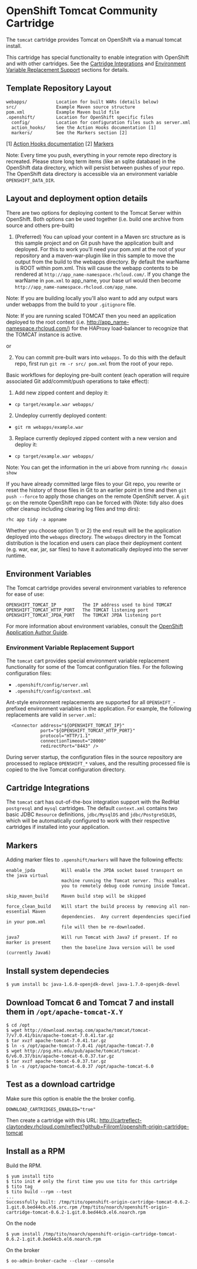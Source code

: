 # OpenShift Tomcat Community Cartridge

The `tomcat` cartridge provides Tomcat on OpenShift via a manual tomcat install.

This cartridge has special functionality to enable integration with OpenShift and with other
cartridges. See the [Cartridge Integrations](#cartridge-integrations) and
[Environment Variable Replacement Support](#environment-variable-replacement-support) sections
for details.

## Template Repository Layout

    webapps/           Location for built WARs (details below)
    src/               Example Maven source structure
    pom.xml            Example Maven build file
    .openshift/        Location for OpenShift specific files
      config/          Location for configuration files such as server.xml
      action_hooks/    See the Action Hooks documentation [1]
      markers/         See the Markers section [2]

\[1\] [Action Hooks documentation](https://github.com/openshift/origin-server/blob/master/node/README.writing_applications.md#action-hooks)
\[2\] [Markers](#markers)

Note: Every time you push, everything in your remote repo directory is recreated.
      Please store long term items (like an sqlite database) in the OpenShift
      data directory, which will persist between pushes of your repo.
      The OpenShift data directory is accessible via an environment variable `OPENSHIFT_DATA_DIR`.

## Layout and deployment option details
There are two options for deploying content to the Tomcat Server within OpenShift. Both options
can be used together (i.e. build one archive from source and others pre-built)

1) (Preferred) You can upload your content in a Maven src structure as is this sample project and on 
Git push have the application built and deployed.  For this to work you'll need your pom.xml at the 
root of your repository and a maven-war-plugin like in this sample to move the output from the build
to the webapps directory.  By default the warName is ROOT within pom.xml.  This will cause the 
webapp contents to be rendered at `http://app_name-namespace.rhcloud.com/`.  If you change the warName in 
`pom.xml` to app_name, your base url would then become `http://app_name-namespace.rhcloud.com/app_name`.

Note: If you are building locally you'll also want to add any output wars under webapps 
from the build to your `.gitignore` file.

Note: If you are running scaled TOMCAT then you need an application deployed to the root context (i.e. 
http://app_name-namespace.rhcloud.com/) for the HAProxy load-balancer to recognize that the TOMCAT instance 
is active.

or

2) You can commit pre-built wars into `webapps`.  To do this
with the default repo, first run `git rm -r src/ pom.xml` from the root of your repo.

Basic workflows for deploying pre-built content (each operation will require associated
Git add/commit/push operations to take effect):

1. Add new zipped content and deploy it:
  * `cp target/example.war webapps/`
2. Undeploy currently deployed content:
  * `git rm webapps/example.war`
3. Replace currently deployed zipped content with a new version and deploy it:
  * `cp target/example.war webapps/`

Note: You can get the information in the uri above from running `rhc domain show`

If you have already committed large files to your Git repo, you rewrite or reset the history of those files in Git
to an earlier point in time and then `git push --force` to apply those changes on the remote OpenShift server.  A 
`git gc` on the remote OpenShift repo can be forced with (Note: tidy also does other cleanup including clearing log
files and tmp dirs):

`rhc app tidy -a appname`

Whether you choose option 1) or 2) the end result will be the application 
deployed into the `webapps` directory. The `webapps` directory in the 
Tomcat distribution is the location end users can place 
their deployment content (e.g. war, ear, jar, sar files) to have it 
automatically deployed into the server runtime.

## Environment Variables

The Tomcat cartridge provides several environment variables to reference for ease
of use:

    OPENSHIFT_TOMCAT_IP          The IP address used to bind TOMCAT
    OPENSHIFT_TOMCAT_HTTP_PORT   The TOMCAT listening port
    OPENSHIFT_TOMCAT_JPDA_PORT   The TOMCAT JPDA listening port

For more information about environment variables, consult the
[OpenShift Application Author Guide](https://github.com/openshift/origin-server/blob/master/node/README.writing_applications.md).

### Environment Variable Replacement Support

The `tomcat` cart provides special environment variable replacement functionality for some of the Tomcat configuration files.
For the following configuration files:

  * `.openshift/config/server.xml`
  * `.openshift/config/context.xml`

Ant-style environment replacements are supported for all `OPENSHIFT_`-prefixed environment variables in the application. For
example, the following replacements are valid in `server.xml`:

      <Connector address="${OPENSHIFT_TOMCAT_IP}"
                 port="${OPENSHIFT_TOMCAT_HTTP_PORT}"
                 protocol="HTTP/1.1"
                 connectionTimeout="20000"
                 redirectPort="8443" />

During server startup, the configuration files in the source repository are processed to replace `OPENSHIFT_*` values, and the
resulting processed file is copied to the live Tomcat configuration directory.


## Cartridge Integrations

The `tomcat` cart has out-of-the-box integration support with the RedHat `postgresql` and `mysql` cartridges. The default
`context.xml` contains two basic JDBC `Resource` definitions, `jdbc/MysqlDS` and `jdbc/PostgreSQLDS`, which will be automatically
configured to work with their respective cartridges if installed into your application.


## Markers

Adding marker files to `.openshift/markers` will have the following effects:

    enable_jpda          Will enable the JPDA socket based transport on the java virtual
                         machine running the Tomcat server. This enables
                         you to remotely debug code running inside Tomcat.
    
    skip_maven_build     Maven build step will be skipped
    
    force_clean_build    Will start the build process by removing all non-essential Maven
                         dependencies.  Any current dependencies specified in your pom.xml
                         file will then be re-downloaded.
    
    java7                Will run Tomcat with Java7 if present. If no marker is present
                         then the baseline Java version will be used (currently Java6)

## Install system dependecies
 
    $ yum install bc java-1.6.0-openjdk-devel java-1.7.0-openjdk-devel

## Download Tomcat 6 and Tomcat 7 and install them in `/opt/apache-tomcat-X.Y`

    $ cd /opt
    $ wget http://download.nextag.com/apache/tomcat/tomcat-7/v7.0.41/bin/apache-tomcat-7.0.41.tar.gz
    $ tar xvzf apache-tomcat-7.0.41.tar.gz
    $ ln -s /opt/apache-tomcat-7.0.41 /opt/apache-tomcat-7.0
    $ wget http://psg.mtu.edu/pub/apache/tomcat/tomcat-6/v6.0.37/bin/apache-tomcat-6.0.37.tar.gz
    $ tar xvzf apache-tomcat-6.0.37.tar.gz
    $ ln -s /opt/apache-tomcat-6.0.37 /opt/apache-tomcat-6.0

## Test as a download cartridge

Make sure this option is enable the the broker config.

    DOWNLOAD_CARTRIDGES_ENABLED="true"

Then create a cartridge with this URL: <http://cartreflect-claytondev.rhcloud.com/reflect?github=Filirom1/openshift-origin-cartridge-tomcat>

## Install as a RPM

Build the RPM.

    $ yum install tito
    $ tito init # only the first time you use tito for this cartridge
    $ tito tag
    $ tito build --rpm --test
    ...
    Successfully built: /tmp/tito/openshift-origin-cartridge-tomcat-0.6.2-1.git.0.bed44cb.el6.src.rpm /tmp/tito/noarch/openshift-origin-cartridge-tomcat-0.6.2-1.git.0.bed44cb.el6.noarch.rpm

On the node

    $ yum install /tmp/tito/noarch/openshift-origin-cartridge-tomcat-0.6.2-1.git.0.bed44cb.el6.noarch.rpm

On the broker

    $ oo-admin-broker-cache --clear --console
